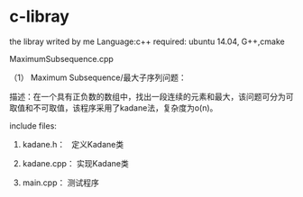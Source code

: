 # c-libray
the libray writed by me
Language:c++
required: ubuntu 14.04, G++,cmake


MaximumSubsequence.cpp

（1） Maximum Subsequence/最大子序列问题：

描述：在一个具有正负数的数组中，找出一段连续的元素和最大，该问题可分为可取值和不可取值，该程序采用了kadane法，复杂度为o(n)。

include files:

1. kadane.h：   定义Kadane类

2. kadane.cpp：  实现Kadane类

3. main.cpp：  测试程序 
